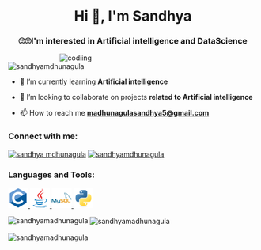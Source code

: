 <h1 align="center">Hi 👋, I'm Sandhya</h1>
<h3 align="center">🙄🙄I'm interested in Artificial intelligence and DataScience</h3>
<img align="right" alt="codiing" width="400" src=https://img.freepik.com/premium-photo/woman-working-laptop-night-bed-focus-her-hands-work-laptop_245974-2625.jpg>
<p align="left"> <img src="https://komarev.com/ghpvc/?username=sandhyamdhunagula&label=Profile%20views&color=0e75b6&style=flat" alt="sandhyamdhunagula" /> </p>

- 🌱 I’m currently learning **Artificial intelligence**

- 👯 I’m looking to collaborate on projects **related to Artificial intelligence**

- 📫 How to reach me **madhunagulasandhya5@gmail.com**

<h3 align="left">Connect with me:</h3>
<p align="left">
<a href="https://linkedin.com/in/sandhya mdhunagula" target="blank"><img align="center" src="https://raw.githubusercontent.com/rahuldkjain/github-profile-readme-generator/master/src/images/icons/Social/linked-in-alt.svg" alt="sandhya mdhunagula" height="30" width="40" /></a>
<a href="https://www.hackerrank.com/sandhyamdhunagula" target="blank"><img align="center" src="https://raw.githubusercontent.com/rahuldkjain/github-profile-readme-generator/master/src/images/icons/Social/hackerrank.svg" alt="sandhyamdhunagula" height="30" width="40" /></a>
</p>

<h3 align="left">Languages and Tools:</h3>
<p align="left"> <a href="https://www.cprogramming.com/" target="_blank" rel="noreferrer"> <img src="https://raw.githubusercontent.com/devicons/devicon/master/icons/c/c-original.svg" alt="c" width="40" height="40"/> </a> <a href="https://www.java.com" target="_blank" rel="noreferrer"> <img src="https://raw.githubusercontent.com/devicons/devicon/master/icons/java/java-original.svg" alt="java" width="40" height="40"/> </a> <a href="https://www.mysql.com/" target="_blank" rel="noreferrer"> <img src="https://raw.githubusercontent.com/devicons/devicon/master/icons/mysql/mysql-original-wordmark.svg" alt="mysql" width="40" height="40"/> </a> <a href="https://www.python.org" target="_blank" rel="noreferrer"> <img src="https://raw.githubusercontent.com/devicons/devicon/master/icons/python/python-original.svg" alt="python" width="40" height="40"/> </a> </p>

<p><img align="left" src="https://github-readme-stats.vercel.app/api/top-langs?username=sandhyamdhunagula&show_icons=true&locale=en&layout=compact" alt="sandhyamadhunagula" /></p>

<p>&nbsp;<img align="center" src="https://github-readme-stats.vercel.app/api?username=sandhyamdhunagula&show_icons=true&locale=en" alt="sandhyamadhunagula" /></p>

<p><img align="center" src="https://github-readme-streak-stats.herokuapp.com/?user=sandhyamdhunagula&" alt="sandhyamadhunagula" /></p>

